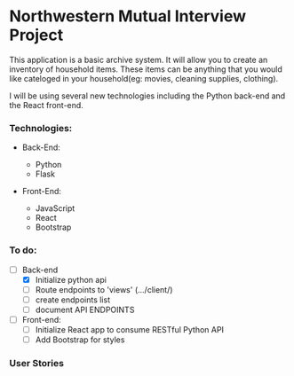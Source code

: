 # Northwestern Mutual Interview Project

This application is a basic archive system. It will allow you to create an inventory of household items. These items can be anything that you would like cateloged in your household(eg: movies, cleaning supplies, clothing).

I will be using several new technologies including the Python back-end and the React front-end.

### Technologies:

* Back-End:
  * Python
  * Flask

* Front-End:
  * JavaScript
  * React
  * Bootstrap

### To do:
- [ ] Back-end
  - [x] Initialize python api
  - [ ] Route endpoints to 'views' (.../client/<location>)
  - [ ] create endpoints list
  - [ ] document API ENDPOINTS

- [ ] Front-end:
  - [ ] Initialize React app to consume RESTful Python API
  - [ ] Add Bootstrap for styles

### User Stories
